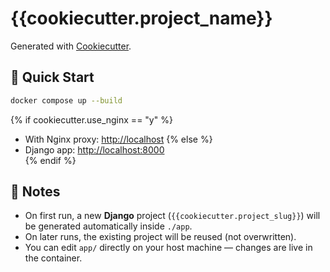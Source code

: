 # {{cookiecutter.project_name}}

Generated with [Cookiecutter](https://github.com/cookiecutter/cookiecutter).

## 🚀 Quick Start

```bash
docker compose up --build
```


{% if cookiecutter.use_nginx == "y" %}
- With Nginx proxy: [http://localhost](http://localhost)
{% else %}
- Django app: [http://localhost:8000](http://localhost:8000)  
{% endif %}

## 📝 Notes
- On first run, a new **Django** project (`{{cookiecutter.project_slug}}`) will be generated automatically inside `./app`.
- On later runs, the existing project will be reused (not overwritten).
- You can edit `app/` directly on your host machine — changes are live in the container.
